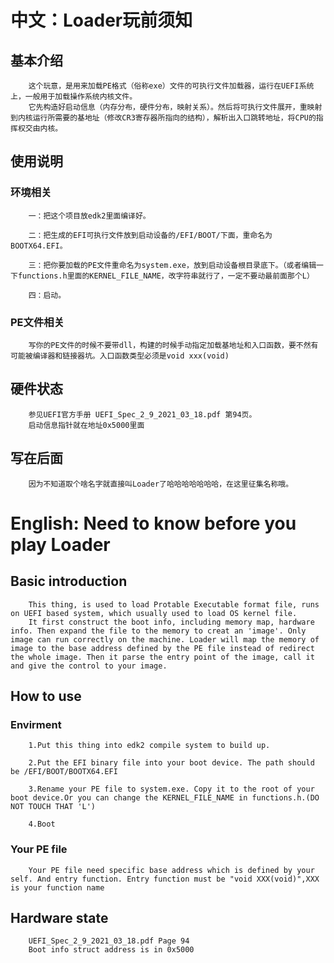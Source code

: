# 中文：Loader玩前须知

## 基本介绍
        这个玩意，是用来加载PE格式（俗称exe）文件的可执行文件加载器，运行在UEFI系统上，一般用于加载操作系统内核文件。
        它先构造好启动信息（内存分布，硬件分布，映射关系）。然后将可执行文件展开，重映射到内核运行所需要的基地址（修改CR3寄存器所指向的结构），解析出入口跳转地址，将CPU的指挥权交由内核。

## 使用说明
### 环境相关
        一：把这个项目放edk2里面编译好。

        二：把生成的EFI可执行文件放到启动设备的/EFI/BOOT/下面，重命名为BOOTX64.EFI。

        三：把你要加载的PE文件重命名为system.exe，放到启动设备根目录底下。（或者编辑一下functions.h里面的KERNEL_FILE_NAME，改字符串就行了，一定不要动最前面那个L）

        四：启动。
### PE文件相关
        写你的PE文件的时候不要带dll，构建的时候手动指定加载基地址和入口函数，要不然有可能被编译器和链接器坑。入口函数类型必须是void xxx(void)

## 硬件状态
        参见UEFI官方手册 UEFI_Spec_2_9_2021_03_18.pdf 第94页。
        启动信息指针就在地址0x5000里面

## 写在后面
        因为不知道取个啥名字就直接叫Loader了哈哈哈哈哈哈哈，在这里征集名称哦。
        
# English: Need to know before you play Loader

## Basic introduction
        This thing, is used to load Protable Executable format file, runs on UEFI based system, which usually used to load OS kernel file.
        It first construct the boot info, including memory map, hardware info. Then expand the file to the memory to creat an 'image'. Only image can run correctly on the machine. Loader will map the memory of image to the base address defined by the PE file instead of redirect the whole image. Then it parse the entry point of the image, call it and give the control to your image.

## How to use
### Envirment
        1.Put this thing into edk2 compile system to build up.

        2.Put the EFI binary file into your boot device. The path should be /EFI/BOOT/BOOTX64.EFI

        3.Rename your PE file to system.exe. Copy it to the root of your boot device.Or you can change the KERNEL_FILE_NAME in functions.h.(DO NOT TOUCH THAT 'L')

        4.Boot
### Your PE file
        Your PE file need specific base address which is defined by your self. And entry function. Entry function must be "void XXX(void)",XXX is your function name

## Hardware state
        UEFI_Spec_2_9_2021_03_18.pdf Page 94
        Boot info struct address is in 0x5000